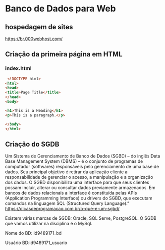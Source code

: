 # Banco de Dados para Web

## hospedagem de sites
https://br.000webhost.com/

## Criação da primeira página em HTML

### index.html
``` HTML
 <!DOCTYPE html>
<html>
<head>
<title>Page Title</title>
</head>
<body>

<h1>This is a Heading</h1>
<p>This is a paragraph.</p>

</body>
</html> 
```
## Criação do SGDB

Um Sistema de Gerenciamento de Banco de Dados (SGBD) – do inglês Data Base Management System (DBMS) – é o conjunto de programas de computador (softwares) responsáveis pelo gerenciamento de uma base de dados. Seu principal objetivo é retirar da aplicação cliente a responsabilidade de gerenciar o acesso, a manipulação e a organização dos dados. O SGBD disponibiliza uma interface para que seus clientes possam incluir, alterar ou consultar dados previamente armazenados. Em bancos de dados relacionais a interface é constituída pelas APIs (Application Programming Interface) ou drivers do SGBD, que executam comandos na linguagem SQL (Structured Query Language).”
https://dicasdeprogramacao.com.br/o-que-e-um-sgbd/

Existem várias marcas de SGDB: Oracle, SQL Serve, PostgreSQL. O SGDB que vamos utilizar na disciplina é o MySql.

Nome do BD: id9489171_bd

Usuário BD:id9489171_usuario
